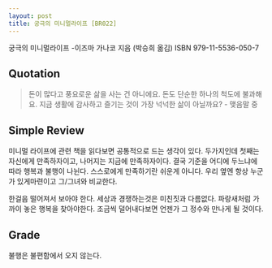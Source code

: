 ```yaml
---
layout: post
title: 궁극의 미니멀라이프 [BR022]
---
```


궁극의 미니멀라이프
-이즈마 가나코 지음 (박승희 옮김)
ISBN 979-11-5536-050-7

## Quotation <i class="fa fa-quote-left" aria-hidden="true"></i>

>돈이 많다고 풍요로운 삶을 사는 건 아니에요. 돈도 단순한 하나의 척도에 불과해요. 지금 생활에 감사하고 즐기는 것이 가장 넉넉한 삶이 아닐까요? - 맺음말 중

## Simple Review <i class="fa fa-comment" aria-hidden="true"></i>

<span class="drop">미</span>니멀 라이프에 관련 책을 읽다보면 공통적으로 드는 생각이 있다. 두가지인데 첫째는 자신에게 만족하자이고, 나머지는 지금에 만족하자이다. 결국 기준을 어디에 두느냐에 따라 행복과 불행이 나뉜다. 스스로에게 만족하기란 쉬운게 아니다. 우리 옆엔 항상 누군가 있게마련이고 그/그녀와 비교한다.

한걸음 떨어져서 보아야 한다. 세상과 경쟁하는것은 미친짓과 다름없다. 파랑새처럼 가까이 놓은 행복을 찾아야한다. <span class="em">조금씩 덜어내다보면 언젠가 그 정수와 만나게 될 것이다.</span>

## Grade <i class="fa fa-paragraph" aria-hidden="true"></i>

<i class="fa fa-star" aria-hidden="true"></i>
<i class="fa fa-star" aria-hidden="true"></i>
<i class="fa fa-star" aria-hidden="true"></i>
<!-- <i class="fa fa-star-o" aria-hidden="true"></i> -->
<!-- <i class="fa fa-star-half-o" aria-hidden="true"></i> -->
<!-- <i class="fa fa-star-o" aria-hidden="true"></i> -->
<i class="fa fa-star-o" aria-hidden="true"></i>
<i class="fa fa-star-o" aria-hidden="true"></i>

불행은 불편함에서 오지 않는다.